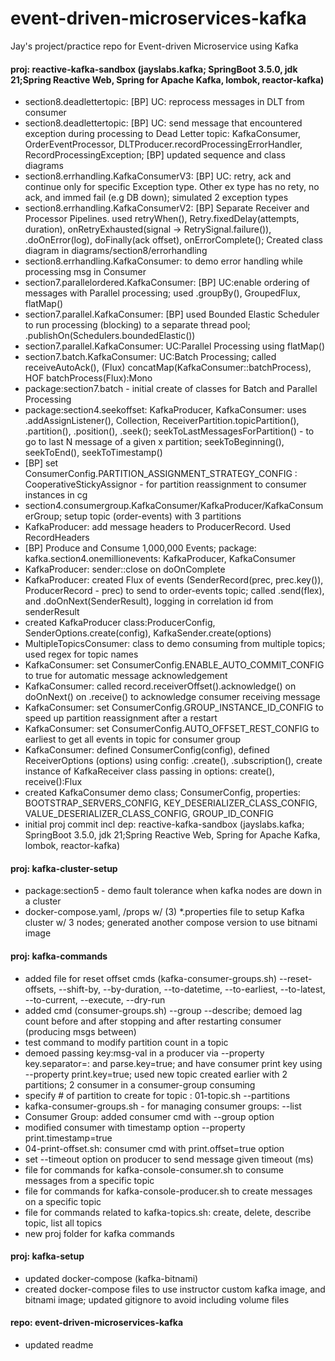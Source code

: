 # event-driven-microservices-kafka
Jay's project/practice repo for Event-driven Microservice using Kafka


#### proj: reactive-kafka-sandbox (jayslabs.kafka; SpringBoot 3.5.0, jdk 21;Spring Reactive Web, Spring for Apache Kafka, lombok, reactor-kafka)
- section8.deadlettertopic: [BP] UC: reprocess messages in DLT from consumer
- section8.deadlettertopic: [BP] UC: send message that encountered exception during processing to Dead Letter topic: KafkaConsumer, OrderEventProcessor, DLTProducer.recordProcessingErrorHandler, RecordProcessingException; [BP] updated sequence and class diagrams
- section8.errhandling.KafkaConsumerV3: [BP] UC: retry, ack and continue only for specific Exception type. Other ex type has no rety, no ack, and immed fail (e.g DB down); simulated 2 exception types
- section8.errhandling.KafkaConsumerV2: [BP] Separate Receiver and Processor Pipelines. used retryWhen(), Retry.fixedDelay(attempts, duration), 
onRetryExhausted(signal -> RetrySignal.failure()), .doOnError(log), doFinally(ack offset), onErrorComplete();
Created class diagram in diagrams/section8/errorhandling
- section8.errhandling.KafkaConsumer: to demo error handling while processing msg in Consumer
- section7.parallelordered.KafkaConsumer: [BP] UC:enable ordering of messages with Parallel processing; used .groupBy(), GroupedFlux, flatMap() 
- section7.parallel.KafkaConsumer: [BP] used Bounded Elastic Scheduler to run processing (blocking) to a separate thread pool; .publishOn(Schedulers.boundedElastic())
- section7.parallel.KafkaConsumer: UC:Parallel Processing using flatMap()
- section7.batch.KafkaConsumer: UC:Batch Processing; called receiveAutoAck(), (Flux) concatMap(KafkaConsumer::batchProcess), HOF batchProcess(Flux<ConsumerRecord>):Mono<Void>
- package:section7.batch - initial create of classes for Batch and Parallel Processing
- package:section4.seekoffset: KafkaProducer, KafkaConsumer: uses .addAssignListener(), Collection<ReceiverPartition>, ReceiverPartition.topicPartition(), .partition(), .position(), .seek();
seekToLastMessagesForPartition()  - to go to last N message of a given x partition; seekToBeginning(), seekToEnd(), seekToTimestamp() 
- [BP] set ConsumerConfig.PARTITION_ASSIGNMENT_STRATEGY_CONFIG : CooperativeStickyAssignor - for partition reassignment to consumer instances in cg
- section4.consumergroup.KafkaConsumer/KafkaProducer/KafkaConsumerGroup; setup topic (order-events) with 3 partitions
- KafkaProducer: add message headers to ProducerRecord. Used RecordHeaders
- [BP] Produce and Consume 1,000,000 Events; package: kafka.section4.onemillionevents: KafkaProducer, KafkaConsumer
- KafkaProducer: sender::close on doOnComplete
- KafkaProducer: created Flux of events (SenderRecord(prec, prec.key()), ProducerRecord - prec) to send to order-events topic;
called .send(flex), and .doOnNext(SenderResult), logging in correlation id from senderResult
- created KafkaProducer class:ProducerConfig, SenderOptions.create(config), KafkaSender.create(options)
- MultipleTopicsConsumer: class to demo consuming from multiple topics; used regex for topic names
- KafkaConsumer: set ConsumerConfig.ENABLE_AUTO_COMMIT_CONFIG to true for automatic message acknowledgement
- KafkaConsumer: called record.receiverOffset().acknowledge() on doOnNext() on .receive() to acknowledge consumer receiving message
- KafkaConsumer: set ConsumerConfig.GROUP_INSTANCE_ID_CONFIG to speed up partition reassignment after a restart
- KafkaConsumer: set ConsumerConfig.AUTO_OFFSET_REST_CONFIG to earliest to get all events in topic for consumer group
- KafkaConsumer: defined ConsumerConfig(config), defined ReceiverOptions (options) using config: .create(), .subscription(<topics>), create instance of KafkaReceiver class passing in options: create(), receive():Flux<ReceiverRecord>
- created KafkaConsumer demo class; ConsumerConfig,  properties: BOOTSTRAP_SERVERS_CONFIG, KEY_DESERIALIZER_CLASS_CONFIG, VALUE_DESERIALIZER_CLASS_CONFIG, GROUP_ID_CONFIG
- initial proj commit incl dep: reactive-kafka-sandbox (jayslabs.kafka; SpringBoot 3.5.0, jdk 21;Spring Reactive Web, Spring for Apache Kafka, lombok, reactor-kafka)

#### proj: kafka-cluster-setup
- package:section5 - demo fault tolerance when kafka nodes are down in a cluster 
- docker-compose.yaml, /props w/ (3) *.properties file to setup Kafka cluster w/ 3 nodes; generated another compose version to use bitnami image

#### proj: kafka-commands
- added file for reset offset cmds (kafka-consumer-groups.sh) --reset-offsets, --shift-by, --by-duration, 
--to-datetime, --to-earliest, --to-latest, --to-current, --execute, --dry-run
- added cmd (consumer-groups.sh) --group --describe; demoed lag count before and after stopping and after restarting consumer (producing msgs between)
- test command to modify partition count in a topic
- demoed passing key:msg-val in a producer via --property key.separator=: and parse.key=true;
and have consumer print key using --property print.key=true; used new topic created earlier with 
2 partitions; 2 consumer in a consumer-group consuming
- specify # of partition to create for topic : 01-topic.sh --partitions
- kafka-consumer-groups.sh - for managing consumer groups: --list
- Consumer Group: added consumer cmd with --group option
- modified consumer with timestamp option --property print.timestamp=true
- 04-print-offset.sh: consumer cmd with print.offset=true option
- set --timeout option on producer to send message given timeout (ms)
- file for commands for kafka-console-consumer.sh to consume messages from a specific topic
- file for commands for kafka-console-producer.sh to create messages on a specific topic
- file for commands related to kafka-topics.sh: create, delete, describe topic, list all topics
- new proj folder for kafka commands

#### proj: kafka-setup
- updated docker-compose (kafka-bitnami)
- created docker-compose files to use instructor custom kafka image, and bitnami image; updated gitignore to avoid including volume files

#### repo: event-driven-microservices-kafka
- updated readme